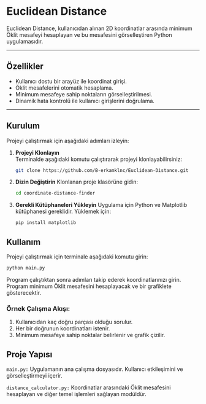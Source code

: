 # Euclidean Distance

Euclidean Distance, kullanıcıdan alınan 2D koordinatlar arasında minimum Öklit mesafeyi hesaplayan ve bu mesafesini görselleştiren Python uygulamasıdır.

---

## Özellikler

- Kullanıcı dostu bir arayüz ile koordinat girişi.
- Öklit mesafelerini otomatik hesaplama.
- Minimum mesafeye sahip noktaların görselleştirilmesi.
- Dinamik hata kontrolü ile kullanıcı girişlerini doğrulama.

---

## Kurulum

Projeyi çalıştırmak için aşağıdaki adımları izleyin:

1. **Projeyi Klonlayın**  
   Terminalde aşağıdaki komutu çalıştırarak projeyi klonlayabilirsiniz:
   ```bash
   git clone https://github.com/B-erkamklnc/Euclidean-Distance.git
   ```

2. **Dizin Değiştirin**
   Klonlanan proje klasörüne gidin:
   ```bash
   cd coordinate-distance-finder
   ```

4. **Gerekli Kütüphaneleri Yükleyin**
    Uygulama için Python ve Matplotlib kütüphanesi gereklidir. Yüklemek için:
    ```bash
    pip install matplotlib
    ```

## Kullanım

Projeyi çalıştırmak için terminale aşağıdaki komutu girin:

```bash
python main.py
```

Program çalıştıktan sonra adımları takip ederek koordinatlarınızı girin. Program minimum Öklit mesafesini hesaplayacak ve bir grafiklete gösterecektir.

### Örnek Çalışma Akışı:

1. Kullanıcıdan kaç doğru parçası olduğu sorulur.
2. Her bir doğrunun koordinatları istenir.
3. Minimum mesafeye sahip noktalar belirlenir ve grafik çizilir.

## Proje Yapısı
`main.py:`
Uygulamanın ana çalışma dosyasıdır. Kullanıcı etkileşimini ve görselleştirmeyi içerir.

`distance_calculator.py:`
Koordinatlar arasındaki Öklit mesafesini hesaplayan ve diğer temel işlemleri sağlayan modüldür.



